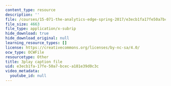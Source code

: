 ```yaml
---
content_type: resource
description: ''
file: /courses/15-071-the-analytics-edge-spring-2017/e3ecb1fa17fe50a7bceca181e39d0c3c_O7AoQhYEdLA.vtt
file_size: 4663
file_type: application/x-subrip
hide_download: true
hide_download_original: null
learning_resource_types: []
license: https://creativecommons.org/licenses/by-nc-sa/4.0/
ocw_type: OCWFile
resourcetype: Other
title: 3play caption file
uid: e3ecb1fa-17fe-50a7-bcec-a181e39d0c3c
video_metadata:
  youtube_id: null
---
```

